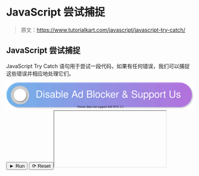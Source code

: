 # JavaScript 尝试捕捉

> 原文：<https://www.tutorialkart.com/javascript/javascript-try-catch/>

## JavaScript 尝试捕捉

JavaScript Try Catch 语句用于尝试一段代码，如果有任何错误，我们可以捕捉这些错误并相应地处理它们。

[![](img/925da31b32d6bc3827932f6c8afb11bb.png)](https://www.tutorialkart.com/)<button class="coderun" onclick="submitCode_0()">► Run</button> <button class="codereset" onclick="resetCode_0()">⟳ Reset</button><iframe id="output_0" onload="resizeIframe(this)">&#13; </div>&#13; </div>&#13; </div> &#13; &#13; </div>&#13; <script>&amp;#13; let initValue_0='';&amp;#13; let html_editor_0;&amp;#13; let render_0 = function() {&amp;#13; let source = html_editor_0.getValue();&amp;#13; &amp;#13; let iframe = document.querySelector('#output_0'),&amp;#13; iframe_doc = iframe.contentDocument;&amp;#13; &amp;#13; iframe_doc.open();&amp;#13; iframe_doc.write(source);&amp;#13; iframe_doc.close();&amp;#13; };&amp;#13; &amp;#13; html_editor_0 = CodeMirror.fromTextArea(document.getElementById("code_0"), {&amp;#13; lineNumbers: false,&amp;#13; mode: "htmlmixed",&amp;#13; theme: "tk"&amp;#13; });&amp;#13; &amp;#13; // SETTING CODE EDITORS INITIAL CONTENT&amp;#13; $initValue_0 = html_editor_0.getValue();&amp;#13; render_0();&amp;#13; &amp;#13; function resetCode_0() {&amp;#13; html_editor_0.setValue($initValue_0);&amp;#13; render_0();&amp;#13; }&amp;#13; function submitCode_0() {&amp;#13; render_0();&amp;#13; }&amp;#13; </script> <h3>结论</h3> <p>在这个<a href="https://www.tutorialkart.com/javascript/"> JavaScript 教程</a>中，我们学习了 JavaScript 中的 try-catch 语句，它的语法和用法，并附有例子。</p> </body> </html></iframe>